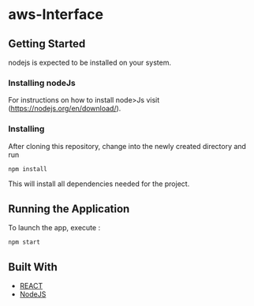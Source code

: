 # aws-Interface

## Getting Started

nodejs is expected to be installed on your system.

### Installing nodeJs

For instructions on how to install node>Js visit (https://nodejs.org/en/download/).

### Installing

After cloning this repository, change into the newly created directory and run

```bash
npm install
```
This will install all dependencies needed for the project.

## Running the Application

To launch the app, execute :

```bash
npm start
```
## Built With

  - [REACT](https://fr.reactjs.org/)
  - [NodeJS](https://nodejs.org/en/)
